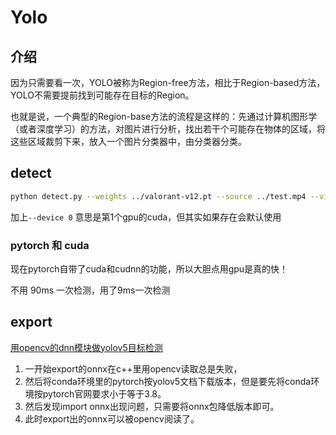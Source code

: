# Yolo

## 介绍
因为只需要看一次，YOLO被称为Region-free方法，相比于Region-based方法，YOLO不需要提前找到可能存在目标的Region。

也就是说，一个典型的Region-base方法的流程是这样的：先通过计算机图形学（或者深度学习）的方法，对图片进行分析，找出若干个可能存在物体的区域，将这些区域裁剪下来，放入一个图片分类器中，由分类器分类。

## detect
```bash
python detect.py --weights ../valorant-v12.pt --source ../test.mp4 --view-img --save-txt
```

加上`--device 0` 意思是第1个gpu的cuda，但其实如果存在会默认使用

### pytorch 和 cuda
现在pytorch自带了cuda和cudnn的功能，所以大胆点用gpu是真的快！

不用 90ms 一次检测，用了9ms一次检测

## export
[用opencv的dnn模块做yolov5目标检测](https://blog.csdn.net/nihate/article/details/112731327)

1. 一开始export的onnx在c++里用opencv读取总是失败，
2. 然后将conda环境里的pytorch按yolov5文档下载版本，但是要先将conda环境按pytorch官网要求小于等于3.8。
3. 然后发现import onnx出现问题，只需要将onnx包降低版本即可。
4. 此时export出的onnx可以被opencv阅读了。

